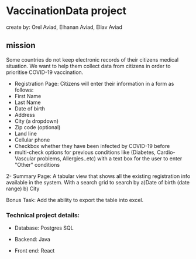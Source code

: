 # VaccinationData project
create by: Orel Aviad, Elhanan Aviad, Eliav Aviad
## mission
Some countries do not keep electronic records of their citizens medical situation. We want to help them collect data from citizens in order to prioritise COVID-19 vaccination.


- Registration Page: Citizens will enter their information in a form as follows:
- First Name
- Last Name
- Date of birth
- Address
- City (a dropdown)
- Zip code (optional)
- Land line
- Cellular phone
- Checkbox whether they have been infected by COVID-19 before
- multi-check options for previous conditions like (Diabetes, Cardio-Vascular problems, Allergies..etc) with a text box for the user to enter "Other" conditions

2- Summary Page: A tabular view that shows all the existing registration info available in the system. With a search grid to search by a)Date of birth (date range) b) City

Bonus Task: Add the ability to export the table into excel.


### Technical  project details: 

- Database: Postgres SQL

- Backend: Java

- Front end: React 



